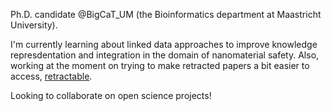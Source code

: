 Ph.D. candidate @BigCaT_UM (the Bioinformatics department at Maastricht University).

I'm currently learning about linked data approaches to improve knowledge represdentation and integration in the domain of nanomaterial safety.
Also, working at the moment on trying to make retracted papers a bit easier to access, [retractable](https://jmillanacosta.github.io/retractable).

Looking to collaborate on open science projects!
